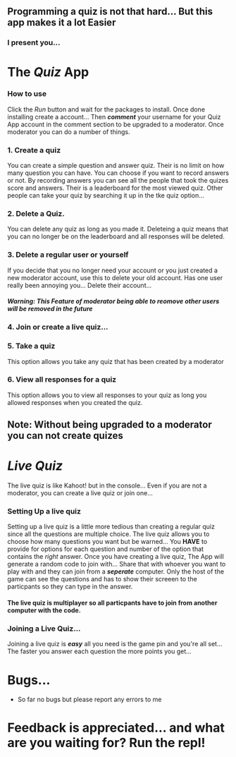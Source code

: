 ## Programming a quiz is not that hard... But this app makes it a lot **Easier**
### I present you...
# The ***Quiz*** App
### **How to use**
  Click the _Run_ button and wait for the packages to install. Once done installing create a account... Then ___comment___ your username for your Quiz App account in the comment section to be upgraded to a moderator. Once moderator you can do a number of things.
### 1. Create a quiz
  You can create a simple question and answer quiz. Their is no limit on how many question you can have. You can choose if you want to record answers or not. By recording answers you can see all the people that took the quizes score and answers. Their is a leaderboard for the most viewed quiz. Other people can take your quiz by searching it up in the tke quiz option...
### 2. Delete a Quiz.
  You can delete any quiz as long as you made it. Deleteing a quiz means that you can no longer be on the leaderboard and all responses will be deleted.
### 3. Delete a regular user or yourself
  If you decide that you no longer need your account or you just created a new moderator account, use this to delete your old account. Has one user really been annoying you... Delete their account...
  #### ___Warning: This Feature of moderator being able to reomove other users will be removed in the future___
### 4. Join or create a live quiz...
### 5. Take a quiz
This option allows you take any quiz that has been created by a moderator
### 6. View all responses for a quiz
This option allows you to view all responses to your quiz as long you allowed responses when you created the quiz.
## Note: Without being upgraded to a moderator you can not create quizes
# ___Live Quiz___
  The live quiz is like Kahoot! but in the console... Even if you are not a moderator, you can create a live quiz or join one...
  ### Setting Up a live quiz
  Setting up a live quiz is a little more tedious than creating a regular quiz since all the questions are multiple choice. The live quiz allows you to choose how many questions you want but be warned... You **HAVE** to provide for options for each question and number of the option that contains the _right_ answer. Once you have creating a live quiz, The App will generate a random code to join with... Share that with whoever you want to play with and they can join from a ___seperate___ computer. Only the host of the game can see the questions and has to show their screeen to the particpants so they can type in the answer. 
  #### The live quiz is multiplayer so all particpants have to join from another computer with the code.
  ### Joining a Live Quiz...
  Joining a live quiz is ___easy___ all you need is the game pin and you're all set... The faster you answer each question the more points you get... 
  # Bugs...
  * So far no bugs but please report any errors to me
# Feedback is appreciated... and what are you waiting for? Run the repl!